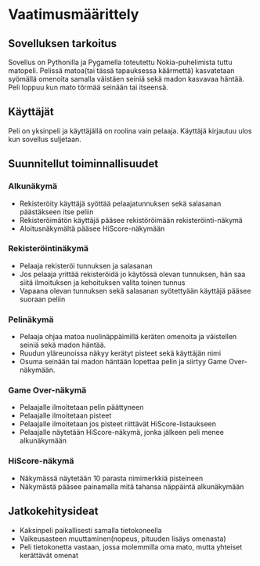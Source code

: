 # Vaatimusmäärittely

## Sovelluksen tarkoitus

Sovellus on Pythonilla ja Pygamella toteutettu Nokia-puhelimista tuttu matopeli. Pelissä matoa(tai tässä tapauksessa käärmettä) kasvatetaan syömällä omenoita samalla väistäen seiniä sekä madon kasvavaa häntää. Peli loppuu kun mato törmää seinään tai itseensä. 

## Käyttäjät

Peli on yksinpeli ja käyttäjällä on roolina vain pelaaja. Käyttäjä kirjautuu ulos kun sovellus suljetaan.

## Suunnitellut toiminnallisuudet

### Alkunäkymä

- Rekisteröity käyttäjä syöttää pelaajatunnuksen sekä salasanan päästäkseen itse peliin
- Rekisteröimätön käyttäjä pääsee rekistöröimään rekisteröinti-näkymä
- Aloitusnäkymältä pääsee HiScore-näkymään

### Rekisteröintinäkymä

- Pelaaja rekisteröi tunnuksen ja salasanan
- Jos pelaaja yrittää rekisteröidä jo käytössä olevan tunnuksen, hän saa siitä ilmoituksen ja kehoituksen valita toinen tunnus
- Vapaana olevan tunnuksen sekä salasanan syötettyään käyttäjä pääsee suoraan peliin

### Pelinäkymä

- Pelaaja ohjaa matoa nuolinäppäimillä keräten omenoita ja väistellen seiniä sekä madon häntää.
- Ruudun yläreunoissa näkyy kerätyt pisteet sekä käyttäjän nimi
- Osuma seinään tai madon häntään lopettaa pelin ja siirtyy Game Over-näkymään.

### Game Over-näkymä

- Pelaajalle ilmoitetaan pelin päättyneen
- Pelaajalle ilmoitetaan pisteet
- Pelaajalle ilmoitetaan jos pisteet riittävät HiScore-listaukseen
- Pelaajalle näytetään HiScore-näkymä, jonka jälkeen peli menee alkunäkymään

### HiScore-näkymä 

- Näkymässä näytetään 10 parasta nimimerkkiä pisteineen
- Näkymästä pääsee painamalla mitä tahansa näppäintä alkunäkymään

## Jatkokehitysideat

- Kaksinpeli paikallisesti samalla tietokoneella
- Vaikeusasteen muuttaminen(nopeus, pituuden lisäys omenasta)
- Peli tietokonetta vastaan, jossa molemmilla oma mato, mutta yhteiset kerättävät omenat
